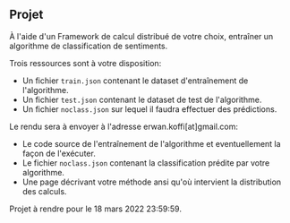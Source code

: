 ## Projet

À l'aide d'un Framework de calcul distribué de votre choix, entraîner un algorithme de classification de sentiments.

Trois ressources sont à votre disposition:
* Un fichier `train.json` contenant le dataset d'entraînement de l'algorithme.
* Un fichier `test.json` contenant le dataset de test de l'algorithme.
* Un fichier `noclass.json` sur lequel il faudra effectuer des prédictions.

Le rendu sera à envoyer à l'adresse erwan.koffi[at]gmail.com:
  * Le code source de l'entraînement de l'algorithme et eventuellement la façon de l'exécuter.
  * Le fichier `noclass.json` contenant la classification prédite par votre algorithme.
  * Une page décrivant votre méthode ansi qu'où intervient la distribution des calculs.

Projet à rendre pour le 18 mars 2022 23:59:59.
